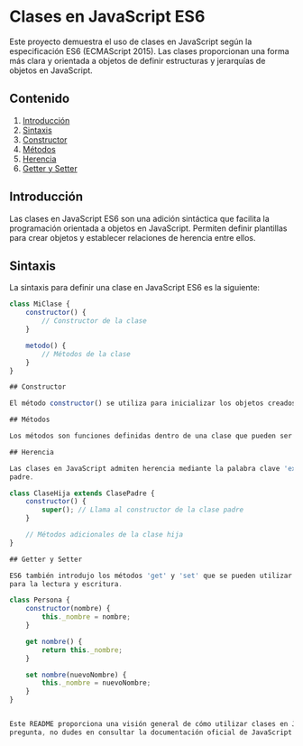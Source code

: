 # Clases en JavaScript ES6

Este proyecto demuestra el uso de clases en JavaScript según la especificación ES6 (ECMAScript 2015). Las clases proporcionan una forma más clara y orientada a objetos de definir estructuras y jerarquías de objetos en JavaScript.

## Contenido

1. [Introducción](#introducción)
2. [Sintaxis](#sintaxis)
3. [Constructor](#constructor)
4. [Métodos](#métodos)
5. [Herencia](#herencia)
6. [Getter y Setter](#getter-y-setter)

## Introducción

Las clases en JavaScript ES6 son una adición sintáctica que facilita la programación orientada a objetos en JavaScript. Permiten definir plantillas para crear objetos y establecer relaciones de herencia entre ellos.

## Sintaxis

La sintaxis para definir una clase en JavaScript ES6 es la siguiente:

```javascript
class MiClase {
    constructor() {
        // Constructor de la clase
    }

    metodo() {
        // Métodos de la clase
    }
}

## Constructor

El método constructor() se utiliza para inicializar los objetos creados a partir de la clase. Es llamado automáticamente cuando se instancia la clase.

## Métodos

Los métodos son funciones definidas dentro de una clase que pueden ser llamadas en las instancias de esa clase.

## Herencia

Las clases en JavaScript admiten herencia mediante la palabra clave 'extends'. Esto permite que una clase hija herede propiedades y métodos de una clase 
padre.

class ClaseHija extends ClasePadre {
    constructor() {
        super(); // Llama al constructor de la clase padre
    }

    // Métodos adicionales de la clase hija
}

## Getter y Setter

ES6 también introdujo los métodos 'get' y 'set' que se pueden utilizar dentro de una clase para definir propiedades con comportamiento personalizado 
para la lectura y escritura.

class Persona {
    constructor(nombre) {
        this._nombre = nombre;
    }

    get nombre() {
        return this._nombre;
    }

    set nombre(nuevoNombre) {
        this._nombre = nuevoNombre;
    }
}


Este README proporciona una visión general de cómo utilizar clases en JavaScript ES6 en tus proyectos.Si necesitas más detalles o tienes alguna 
pregunta, no dudes en consultar la documentación oficial de JavaScript.

